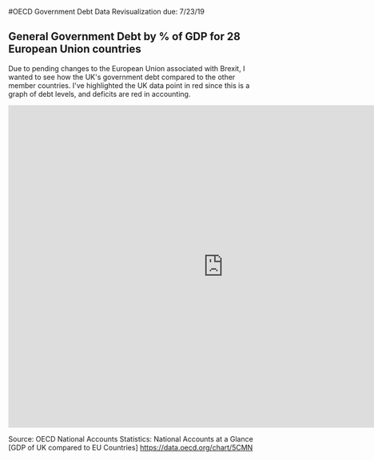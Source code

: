 #OECD Government Debt Data Revisualization
due: 7/23/19

## General Government Debt by % of GDP for 28 European Union countries ##

Due to pending changes to the European Union associated with Brexit, I wanted to see how the UK's government debt compared to the other member countries. I've highlighted the UK data point in red since this is a graph of debt levels, and deficits are red in accounting.

<iframe src="https://data.oecd.org/chart/5CMN" width="860" height="645" style="border: 0" mozallowfullscreen="true" webkitallowfullscreen="true" allowfullscreen="true"><a href="https://data.oecd.org/chart/5CMN" target="_blank">OECD Chart: General government debt, Total, % of GDP, Annual, 2015</a></iframe>

Source: OECD National Accounts Statistics: National Accounts at a Glance [GDP of UK compared to EU Countries] https://data.oecd.org/chart/5CMN
